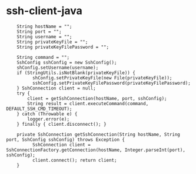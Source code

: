 # ssh-client-java
        String hostName = "";
        String port = "";
        String username = ""; 
        String privateKeyFile = ""; 
        String privateKeyFilePassword = "";

        String command = "";
        SshConfig sshConfig = new SshConfig(); 
        shConfig.setUsername(username);
        if (StringUtils.isNotBlank(privateKeyFile)) { 
              shConfig.setPrivateKeyFile(new File(privateKeyFile)); 
              sshConfig.setPrivateKeyFilePassword(privateKeyFilePassword); 
        } SshConnection client = null; 
        try { 
            client = getSshConnection(hostName, port, sshConfig); 
            String result = client.executeCommand(command, DEFAULT_SSH_CMD_TIMEOUT); 
        } catch (Throwable e) { 
            logger.error(e); 
        } finally { client.disconnect(); }

        private SshConnection getSshConnection(String hostName, String port, SshConfig sshConfig) throws Exception { 
              SshConnection client = SshConnectionFactory.getConnection(hostName, Integer.parseInt(port), sshConfig); 
              client.connect(); return client; 
        }
